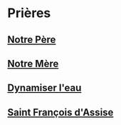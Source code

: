 # Prières

## [Notre Père](prieres/notre_pere.md)
## [Notre Mère](prieres/notre_mere.md)
## [Dynamiser l'eau](prieres/dynamiser_l_eau.md)
## [Saint François d'Assise](prieres/saint_francois_d_assise.md)

